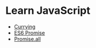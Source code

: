 # Learn JavaScript

- [Currying](./currying.md)
- [ES6 Promise](./promises/es6-promise.md)
- [Promise.all](./promises/promise-all.md)
